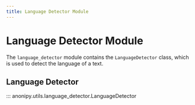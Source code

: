 ```yaml
---
title: Language Detector Module
---
```


# Language Detector Module

The `language_detector` module contains the `LanguageDetector` class, which is
used to detect the language of a text.

## Language Detector

::: anonipy.utils.language_detector.LanguageDetector